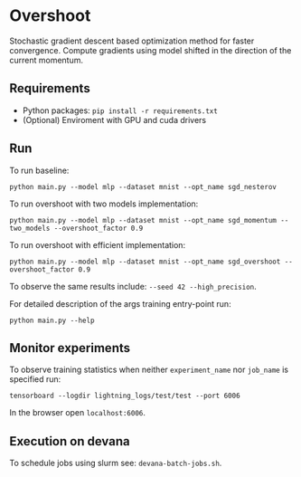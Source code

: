# Overshoot

Stochastic gradient descent based optimization method for faster convergence. Compute gradients using model shifted in the direction of the current momentum.

## Requirements

 - Python packages: `pip install -r requirements.txt`
 - (Optional) Enviroment with GPU and cuda drivers

## Run

To run baseline:
```
python main.py --model mlp --dataset mnist --opt_name sgd_nesterov
```
To run overshoot with two models implementation:
```
python main.py --model mlp --dataset mnist --opt_name sgd_momentum --two_models --overshoot_factor 0.9
```
To run overshoot with efficient implementation:
```
python main.py --model mlp --dataset mnist --opt_name sgd_overshoot --overshoot_factor 0.9
```
To observe the same results include: `--seed 42 --high_precision`.

For detailed description of the args training entry-point run:
```
python main.py --help
```

## Monitor experiments
To observe training statistics when neither `experiment_name` nor `job_name` is specified run:
```
tensorboard --logdir lightning_logs/test/test --port 6006
```
In the browser open `localhost:6006`.

## Execution on devana
To schedule jobs using slurm see: `devana-batch-jobs.sh`.

